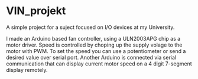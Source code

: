 # VIN_projekt

A simple project for a suject focused on I/O devices at my University.

I made an Arduino based fan controller, using a ULN2003APG chip as a motor driver.
Speed is controlled by choping up the supply volage to the motor with PWM.
To set the speed you can use a potentiometer or send a desired value over serial port.
Another Arduino is connected via serial communication that can display current motor speed on a 4 digit 7-segment display remotely.

